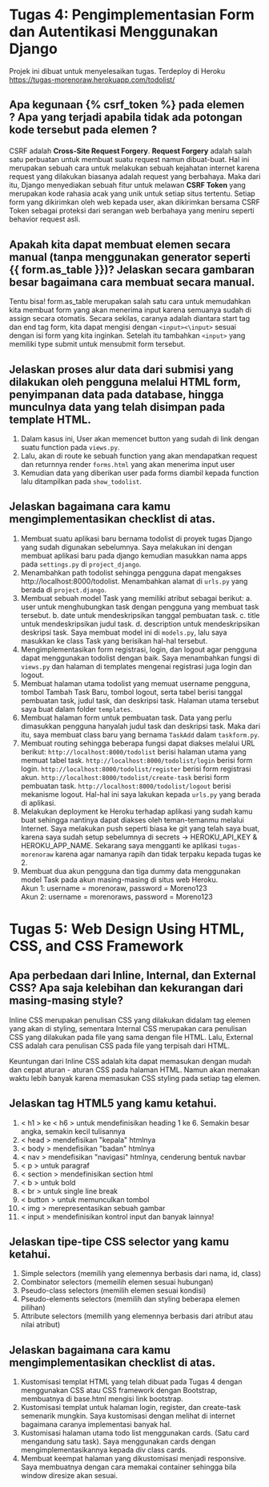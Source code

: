 # Tugas 4: Pengimplementasian Form dan Autentikasi Menggunakan Django
Projek ini dibuat untuk menyelesaikan tugas. Terdeploy di Heroku https://tugas-morenoraw.herokuapp.com/todolist/

## Apa kegunaan {% csrf_token %} pada elemen <form>? Apa yang terjadi apabila tidak ada potongan kode tersebut pada elemen <form>?
CSRF adalah **Cross-Site Request Forgery**. **Request Forgery** adalah salah satu perbuatan untuk membuat suatu request namun dibuat-buat. Hal ini merupakan sebuah cara untuk melakukan sebuah kejahatan internet karena request yang dilakukan biasanya adalah request yang berbahaya. Maka dari itu, Django menyediakan sebuah fitur untuk melawan **CSRF Token** yang merupakan kode rahasia acak yang unik untuk setiap situs tertentu. Setiap form yang dikirimkan oleh web kepada user, akan dikirimkan bersama CSRF Token sebagai proteksi dari serangan web berbahaya yang meniru seperti behavior request asli.

## Apakah kita dapat membuat elemen <form> secara manual (tanpa menggunakan generator seperti {{ form.as_table }})? Jelaskan secara gambaran besar bagaimana cara membuat <form> secara manual.
Tentu bisa! form.as_table merupakan salah satu cara untuk memudahkan kita membuat form yang akan menerima input karena semuanya sudah di assign secara otomatis. Secara sekilas, caranya adalah diantara start tag dan end tag form, kita dapat mengisi dengan `<input><\input>` sesuai dengan isi form yang kita inginkan. Setelah itu tambahkan `<input>` yang memiliki type submit untuk mensubmit form tersebut.

## Jelaskan proses alur data dari submisi yang dilakukan oleh pengguna melalui HTML form, penyimpanan data pada database, hingga munculnya data yang telah disimpan pada template HTML.
1. Dalam kasus ini, User akan memencet button yang sudah di link dengan suatu function pada `views.py`.
2. Lalu, akan di route ke sebuah function yang akan mendapatkan request dan returnnya render `forms.html` yang akan menerima input user
3. Kemudian data yang diberikan user pada forms diambil kepada function lalu ditampilkan pada `show_todolist`.

## Jelaskan bagaimana cara kamu mengimplementasikan checklist di atas.
1. Membuat suatu aplikasi baru bernama todolist di proyek tugas Django yang sudah digunakan sebelumnya.
Saya melakukan ini dengan membuat aplikasi baru pada django kemudian masukkan nama apps pada `settings.py` di `project_django`.
2. Menambahkan path todolist sehingga pengguna dapat mengakses http://localhost:8000/todolist.
Menambahkan alamat di `urls.py` yang berada di `project.django`.
3. Membuat sebuah model Task yang memiliki atribut sebagai berikut:
a. user untuk menghubungkan task dengan pengguna yang membuat task tersebut.
b. date untuk mendeskripsikan tanggal pembuatan task.
c. title untuk mendeskripsikan judul task.
d. description untuk mendeskripsikan deskripsi task.
Saya membuat model ini di `models.py`, lalu saya masukkan ke class Task yang berisikan hal-hal tersebut.
4. Mengimplementasikan form registrasi, login, dan logout agar pengguna dapat menggunakan todolist dengan baik.
Saya menambahkan fungsi di `views.py` dan halaman di templates mengenai registrasi juga login dan logout.
5. Membuat halaman utama todolist yang memuat username pengguna, tombol Tambah Task Baru, tombol logout, serta tabel berisi tanggal pembuatan task, judul task, dan deskripsi task.
Halaman utama tersebut saya buat dalam folder `templates`.
6. Membuat halaman form untuk pembuatan task. Data yang perlu dimasukkan pengguna hanyalah judul task dan deskripsi task.
Maka dari itu, saya membuat class baru yang bernama `TaskAdd` dalam `taskform.py`.
7. Membuat routing sehingga beberapa fungsi dapat diakses melalui URL berikut:
`http://localhost:8000/todolist` berisi halaman utama yang memuat tabel task.
`http://localhost:8000/todolist/login` berisi form login.
`http://localhost:8000/todolist/register` berisi form registrasi akun.
`http://localhost:8000/todolist/create-task` berisi form pembuatan task.
`http://localhost:8000/todolist/logout` berisi mekanisme logout.
Hal-hal ini saya lakukan kepada `urls.py` yang berada di aplikasi.
8. Melakukan deployment ke Heroku terhadap aplikasi yang sudah kamu buat sehingga nantinya dapat diakses oleh teman-temanmu melalui Internet.
Saya melakukan push seperti biasa ke git yang telah saya buat, karena saya sudah setup sebelumnya di secrets -> HEROKU_API_KEY & HEROKU_APP_NAME. Sekarang saya mengganti ke aplikasi `tugas-morenoraw` karena agar namanya rapih dan tidak terpaku kepada tugas ke 2.
9. Membuat dua akun pengguna dan tiga dummy data menggunakan model Task pada akun masing-masing di situs web Heroku.<br>
Akun 1: username = morenoraw, password = Moreno123 <br>
Akun 2: username = morenoraws, password = Moreno123

# Tugas 5: Web Design Using HTML, CSS, and CSS Framework

## Apa perbedaan dari Inline, Internal, dan External CSS? Apa saja kelebihan dan kekurangan dari masing-masing style?
Inline CSS merupakan penulisan CSS yang dilakukan didalam tag elemen yang akan di styling, sementara Internal CSS merupakan cara penulisan CSS yang dilakukan pada file yang sama dengan file HTML. Lalu, External CSS adalah cara penulisan CSS pada file yang terpisah dari HTML.

Keuntungan dari Inline CSS adalah kita dapat memasukan dengan mudah dan cepat aturan - aturan CSS pada halaman HTML. Namun akan memakan waktu lebih banyak karena memasukan CSS styling pada setiap tag elemen.

## Jelaskan tag HTML5 yang kamu ketahui.
1. < h1 > ke < h6 > untuk mendefinisikan heading 1 ke 6. Semakin besar angka, semakin kecil tulisannya
2. < head > mendefisikan "kepala" htmlnya
3. < body > mendefisikan "badan" htmlnya
4. < nav > mendefisikan "navigasi" htmlnya, cenderung bentuk navbar
5. < p > untuk paragraf
6. < section > mendefinisikan section html
7. < b > untuk bold
8. < br > untuk single line break
9. < button > untuk memunculkan tombol
10. < img > merepresentasikan sebuah gambar
11. < input > mendefinisikan kontrol input
dan banyak lainnya!

## Jelaskan tipe-tipe CSS selector yang kamu ketahui.

1. Simple selectors (memilih yang elemennya berbasis dari nama, id, class)
2. Combinator selectors (memeilih elemen sesuai hubungan)
3. Pseudo-class selectors (memilih elemen sesuai kondisi)
4. Pseudo-elements selectors (memilih dan styling beberapa elemen pilihan)
5. Attribute selectors (memilih yang elemennya berbasis dari atribut atau nilai atribut)

## Jelaskan bagaimana cara kamu mengimplementasikan checklist di atas.

1. Kustomisasi templat HTML yang telah dibuat pada Tugas 4 dengan menggunakan CSS atau CSS framework dengan Bootstrap, membuatnya di base.html mengisi link bootstrap.
2. Kustomisasi templat untuk halaman login, register, dan create-task semenarik mungkin. Saya kustomisasi dengan melihat di internet bagaimana caranya implementasi banyak hal.
3. Kustomisasi halaman utama todo list menggunakan cards. (Satu card mengandung satu task). Saya menggunakan cards dengan mengimplementasikannya kepada div class cards.
4. Membuat keempat halaman yang dikustomisasi menjadi responsive. Saya membuatnya dengan cara memakai container sehingga bila window diresize akan sesuai.

